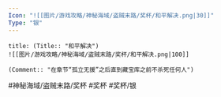 ```yaml
---
Icon: "![[图片/游戏攻略/神秘海域/盗贼末路/奖杯/和平解决.png|30]]"
Type: "银"
---
```

```ad-common-silver-trophy
title: (Title:: "和平解决")
![[图片/游戏攻略/神秘海域/盗贼末路/奖杯/和平解决.png|100]]

(Comment:: "在章节“孤立无援”之后直到藏宝库之前不杀死任何人")
```

#神秘海域/盗贼末路/奖杯 #奖杯 #奖杯/银

